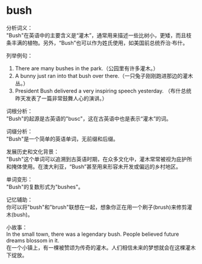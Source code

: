 # bush

分析词义：  
"Bush"在英语中的主要含义是“灌木”，通常用来描述一些比树小，更矮，而且枝条丰满的植物。另外，“Bush”也可以作为姓氏使用，如美国前总统乔治·布什。

  

列举例句：

  

1.  There are many bushes in the park.（公园里有许多灌木。）
2.  A bunny just ran into that bush over there.（一只兔子刚刚跑进那边的灌木丛。）
3.  President Bush delivered a very inspiring speech yesterday. （布什总统昨天发表了一篇非常鼓舞人心的演讲。）

  

词根分析：  
"Bush"的起源是古英语的"busc"，这在古英语中也是表示“灌木”的词。

  

词缀分析：  
"Bush"是一个简单的英语单词，无前缀和后缀。

  

发展历史和文化背景：  
"Bush"这个单词可以追溯到古英语时期，在众多文化中，灌木常常被视为庇护所和掩体使用。在澳大利亚，“Bush”甚至用来形容未开发或偏远的乡村地区。

  

单词变形：  
"Bush"的复数形式为"bushes"。

  

记忆辅助：  
你可以将"bush"和"brush"联想在一起，想象你正在用一个刷子(brush)来修剪灌木(bush)。

  

小故事：  
In the small town, there was a legendary bush. People believed future dreams blossom in it.  
在一个小镇上，有一棵被赞颂为传奇的灌木。人们相信未来的梦想就会在这棵灌木下绽放。
